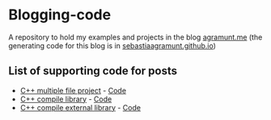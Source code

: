# Blogging-code

A repository to hold my examples and projects in the blog [agramunt.me](https://agramunt.me) (the generating code for this blog is in [sebastiaagramunt.github.io](https://github.com/SebastiaAgramunt/sebastiaagramunt.github.io))


## List of supporting code for posts

- [C++ multiple file project](https://agramunt.me/posts/cpp-multifile-project/) - [Code](https://github.com/SebastiaAgramunt/blogging-code/tree/main/cpp-multiplefiles)
- [C++ compile library](https://agramunt.me/posts/cpp-compile-library/) - [Code](https://github.com/SebastiaAgramunt/blogging-code/tree/main/cpp-compile-library)
- [C++ compile external library](https://agramunt.me/posts/cpp-compile-link-external-lib/) - [Code](https://github.com/SebastiaAgramunt/blogging-code/tree/main/cpp-compile-library)